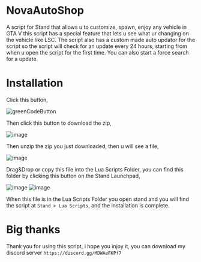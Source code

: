 # NovaAutoShop
A script for Stand that allows u to customize, spawn, enjoy any vehicle in GTA V this script has a special feature that lets u see what ur changing on the vehicle like LSC.
The script also has a custom made auto updator for the script so the script will check for an update every 24 hours, starting from when u open the script for the first time.
You can also start a force search for a update.


# Installation
Click this button,

![greenCodeButton](https://github.com/NovaPlays134/NovaAutoShop/assets/120801515/9f11e4fc-4ad5-401c-a748-01751f75e4e6)

Then click this button to download the zip,

![image](https://github.com/NovaPlays134/NovaAutoShop/assets/120801515/cf10eda8-4cb8-4e93-873c-94fb4c431153)

Then unzip the zip you just downloaded, then u will see a file,

![image](https://github.com/NovaPlays134/NovaAutoShop/assets/120801515/55daee9a-cd0d-4afd-bd44-d7a284137a0f)

Drag&Drop or copy this file into the Lua Scripts Folder, you can find this folder by clicking this button on the Stand Launchpad,

![image](https://github.com/NovaPlays134/NovaAutoShop/assets/120801515/c2ffac70-aea7-4533-9e5d-10d8046114a0)
![image](https://github.com/NovaPlays134/NovaAutoShop/assets/120801515/fed61d92-2054-4991-84cd-435c090590db)

When this file is in the Lua Scripts Folder you open stand and you will find the script at ``Stand > Lua Scripts``, and the installation is complete.

# Big thanks
Thank you for using this script, i hope you injoy it, you can download my discord server ``https://discord.gg/MDWAeFKPf7``

